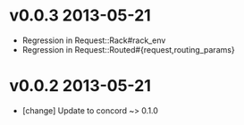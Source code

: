 # v0.0.3 2013-05-21

- Regression in Request::Rack#rack_env
- Regression in Request::Routed#{request,routing_params}

# v0.0.2 2013-05-21

* [change] Update to concord ~> 0.1.0
